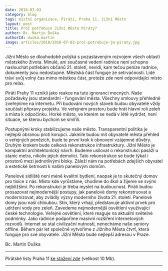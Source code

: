 ```yaml
---
date: 2018-07-03
category: blog
tags: místní organizace, Piráti, Praha 11, Jižní Město
layout: post
title: Proč potřebuje Jižní Město Piráty?
author: Bc. Martin Duška
authorId: duska.martin
image: articles/2018/2018-07-03-proc-potrebuje-jm-piraty.jpg
---
```


Jižní Město se dlouhodobě potýká s pozastaveným rozvojem všech oblastí městského života. Minulé, ani současné vedení radnice není schopno naslouchat potřebám občanů 21. století, nevidí, kam tečou peníze radnice, dokumenty jsou nedostupné. Městská část funguje ze setrvačnosti. Lidé tráví svůj volný čas mimo městkou část, protože zde není odpovídající místo pro relax.

Piráti Prahy 11 vznikli jako reakce na tuto ignoranci mocných. Naše požadavky jsou standardní - fungování města. Všechny smlouvy přehledně zveřejníme na internetu. Při budování nových staveb budou obyvatelé vždy součástí přípravy projektu. Ve veřejném prostoru bude hrát hlavní roli zeleň a místa k odpočinku. Horké město, ve kterém se nedá v létě vydržet, není situace, se kterou bychom se smířili.

Postupnými kroky stabilizujeme naše město. Transparentní politika je nejlepší obranou proti korupci. Jakmile budou mít obyvatelé města přehled o veřejných penězích, bude to první krok k obnovení vzájemné důvěry.  Druhým krokem bude celková rekonstrukce infrastruktury. Jižní Město je kompaktní architektonický návrh. Budeme usilovat o rekonstrukci pasáží u stanic metra, nikoliv jejich demolici. Tato rekonstrukce se bude týkat i prostorů mezi jednotlivými bloky. Záleží nám na potřebách zdejších obyvatel a estetické šetrnosti k našim panelovým domům.

Panelové sídliště není méně kvalitní bydlení, naopak je to skutečný domov pro tisíce z nás. Místo kde vyrůstáme, chodíme do škol a žijeme se svými nejbližšími. Po rekonstrukci je třeba myslet na budoucnost. Piráti budou prosazovat nejmodernější postupy, jak panelové domy rekonstruovat a modernizovat, aby zvládly výzvy moderního života 21. století. Panelové domy jsou naší chloubou. Stín, který vrhají, představuje aktivní prvek pro udržení vody pro zeleň. Zavedeme nejmodernější osvětlení využívající české technologie. Veřejné osvětlení, které reaguje na aktuální světelné podmínky. Jako radnice podpoříme masivní rozšíření internetových rozvodů. Internet se stal civilizační nutností, nenecháme naše seniory offline. Během pár let společně vytvoříme z Jižního Města čtvrť, která funguje pro své obyvatele. Jižní Město bude nejlepší adresou v Praze.

Bc. Martin Duška

---

Pirátské listy Praha 11 [ke stažení zde](/assets/pdf/2018-07-10-praha-11.pdf) (velikost 10 Mb).

- - -
